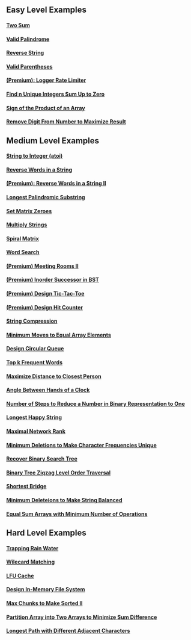 ## Easy Level Examples
#### [Two Sum](two_sum/description.md)
#### [Valid Palindrome](valid_palindrome/description.md)
#### [Reverse String](reverse_string/description.md)
#### [Valid Parentheses](valid_palindrome/description.md)
#### [(Premium): Logger Rate Limiter](logger_rate_limiter/description.md)
#### [Find n Unique Integers Sum Up to Zero](find_n_unique_integers_sum_up_to_zero/description.md)
#### [Sign of the Product of an Array](sign_of_the_product_of_an_array/description.md)
#### [Remove Digit From Number to Maximize Result](remove_digit_from_number_to_maximize_result/description.md)

## Medium Level Examples
#### [String to Integer (atoi)](string_to_integer/description.md)
#### [Reverse Words in a String](reverse_words_in_a_string/description.md)
#### [(Premium): Reverse Words in a String II](reverse_words_in_a_string_II/description.md)
#### [Longest Palindromic Substring](longest_palindromic_substring/description.md)
#### [Set Matrix Zeroes](set_matrix_zeroes/description.md)
#### [Multiply Strings](multiply_strings/description.md)
#### [Spiral Matrix](spiral_matrix/description.md)
#### [Word Search](word_search/description.md)
#### [(Premium) Meeting Rooms II](meeting_rooms_II/description.md)
#### [(Premium) Inorder Successor in BST](inorder_successor_in_BST/description.md)
#### [(Premium) Design Tic-Tac-Toe](design_tic_tac_toe/description.md)
#### [(Premium) Design Hit Counter](design_hit_counter/description.md)
#### [String Compression](string_compression/description.md)
#### [Minimum Moves to Equal Array Elements](minimum_moves_to_equal_array_elements/description.md)
#### [Design Circular Queue](design_circular_queue/description.md)
#### [Top k Frequent Words](top_k_frequent_words/description.md)
#### [Maximize Distance to Closest Person](maximize_distance_to_closest_person/description.md)
#### [Angle Between Hands of a Clock](angle_between_hands_of_a_clock/description.md)
#### [Number of Steps to Reduce a Number in Binary Representation to One](number_of_steps_to_reduce_a_number_in_binary_representation_to_one/description.md)
#### [Longest Happy String](longest_happy_string/description.md)
#### [Maximal Network Rank](maximal_network_rank/description.md)
#### [Minimum Deletions to Make Character Frequencies Unique](minimum_deletions_to_make_character_frequencies_unique/description.md)
#### [Recover Binary Search Tree](recover_binary_search_tree/description.md)
#### [Binary Tree Ziqzag Level Order Traversal](binary_tree_zigzag_level_order_traversal/description.md)
#### [Shortest Bridge](shortest_bridge/description.md)
#### [Minimum Deleteions to Make String Balanced](minimum_deletions_to_make_string_balanced/description.md)
#### [Equal Sum Arrays with Minimum Number of Operations](equal_sum_arrays_with_minimum_number_of_operations/description.md)

## Hard Level Examples
#### [Trapping Rain Water](trapping_rain_water/description.md)
#### [Wilecard Matching](wildcard_matching/description.md)
#### [LFU Cache](lfu_cache/description.md)
#### [Design In-Memory File System](design_in_memory_file_system/description.md)
#### [Max Chunks to Make Sorted II](max_chunks_to_make_sorted_II/description.md)
#### [Partition Array into Two Arrays to Minimize Sum Difference](partition_array_into_two_arrays_to_minimize_sum_difference/description.md)
#### [Longest Path with Different Adjacent Characters](longest_path_with_different_adjacent_characters/description.md)